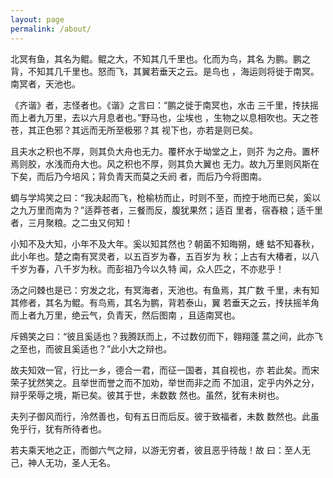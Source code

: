 ```yaml
---
layout: page
permalink: /about/
---
```


北冥有鱼，其名为鲲。鲲之大，不知其几千里也。化而为鸟，其名 为鹏。鹏之背，不知其几千里也。怒而飞，其翼若垂天之云。是鸟也 ，海运则将徙于南冥。南冥者，天池也。

《齐谐》者，志怪者也。《谐》之言曰：“鹏之徙于南冥也，水击 三千里，抟扶摇而上者九万里，去以六月息者也。”野马也，尘埃也 ，生物之以息相吹也。天之苍苍，其正色邪？其远而无所至极邪？其 视下也，亦若是则已矣。

且夫水之积也不厚，则其负大舟也无力。覆杯水于坳堂之上，则芥 为之舟。置杯焉则胶，水浅而舟大也。风之积也不厚，则其负大翼也 无力。故九万里则风斯在下矣，而后乃今培风；背负青天而莫之夭阏 者，而后乃今将图南。

蜩与学鸠笑之曰：“我决起而飞，枪榆枋而止，时则不至，而控于地而已矣，奚以之九万里而南为？”适莽苍者，三餐而反，腹犹果然；适百 里者，宿舂粮；适千里者，三月聚粮。之二虫又何知！

小知不及大知，小年不及大年。奚以知其然也？朝菌不知晦朔，蟪 蛄不知春秋，此小年也。楚之南有冥灵者，以五百岁为春，五百岁为 秋；上古有大椿者，以八千岁为春，八千岁为秋。而彭祖乃今以久特 闻，众人匹之，不亦悲乎！

汤之问棘也是已：穷发之北，有冥海者，天池也。有鱼焉，其广数 千里，未有知其修者，其名为鲲。有鸟焉，其名为鹏，背若泰山，翼 若垂天之云，抟扶摇羊角而上者九万里，绝云气，负青天，然后图南 ，且适南冥也。

斥鴳笑之曰：“彼且奚适也？我腾跃而上，不过数仞而下，翱翔蓬 蒿之间，此亦飞之至也，而彼且奚适也？”此小大之辩也。

故夫知效一官，行比一乡，德合一君，而征一国者，其自视也，亦 若此矣。而宋荣子犹然笑之。且举世而誉之而不加劝，举世而非之而 不加沮，定乎内外之分，辩乎荣辱之境，斯已矣。彼其于世，未数数 然也。虽然，犹有未树也。

夫列子御风而行，泠然善也，旬有五日而后反。彼于致福者，未数 数然也。此虽免乎行，犹有所待者也。

若夫乘天地之正，而御六气之辩，以游无穷者，彼且恶乎待哉！故 曰：至人无己，神人无功，圣人无名。





[jekyll-organization]: https://github.com/jekyll
